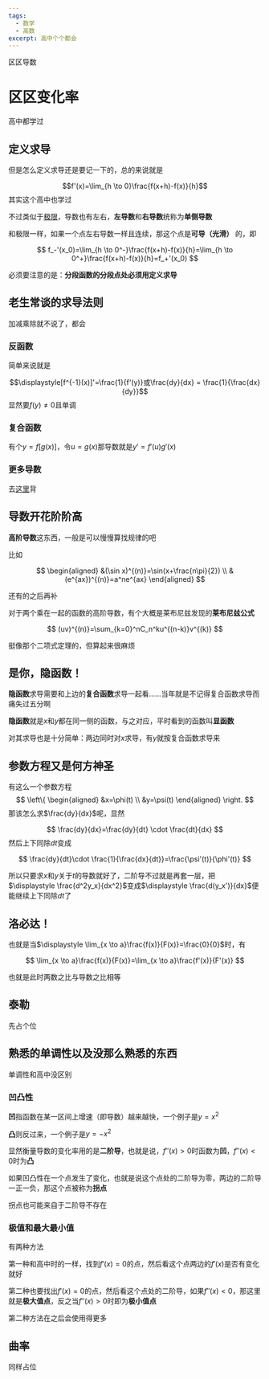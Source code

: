 ```yaml
---
tags:
  - 数学
  - 高数
excerpt: 高中个个都会
---
```

区区导数

# 区区变化率

高中都学过

## 定义求导

但是怎么定义求导还是要记一下的，总的来说就是

$$f'(x)=\lim_{h \to 0}\frac{f(x+h)-f(x)}{h}$$
其实这个高中也学过

不过类似于[极限](2025-01-1-你永远也到不了名为极限的真实.md)，导数也有左右，**左导数**和**右导数**统称为**单侧导数**

和极限一样，如果一个点左右导数一样且连续，那这个点是**可导（光滑）** 的，即


$$ f_-'(x_0)=\lim_{h \to 0^-}\frac{f(x+h)-f(x)}{h}=\lim_{h \to 0^+}\frac{f(x+h)-f(x)}{h}=f_+'(x_0) $$


必须要注意的是：**分段函数的分段点处必须用定义求导**

## 老生常谈的求导法则

加减乘除就不说了，都会

### 反函数

简单来说就是

$$\displaystyle[f^{-1}(x)]'=\frac{1}{f'(y)}或\frac{dy}{dx} = \frac{1}{\frac{dx}{dy}}$$
显然要$f(y)≠0$且单调

### 复合函数

有个$y=f[g(x)]$，令$u=g(x)$那导数就是$y'=f'(u) g'(x)$

### 更多导数

去[这里](2025-1-6-常用导数，积分以及等价无穷小.md)背

## 导数开花阶阶高

**高阶导数**这东西，一般是可以慢慢算找规律的吧

比如

$$
\begin{aligned} 
&(\sin x)^{(n)}=\sin(x+\frac{n\pi}{2}) \\
&(e^{ax})^{(n)}=a^ne^{ax}
\end{aligned}
$$

还有的之后再补

对于两个乘在一起的函数的高阶导数，有个大概是莱布尼兹发现的**莱布尼兹公式**

$$
(uv)^{(n)}=\sum_{k=0}^nC_n^ku^{(n-k)}v^{(k)}
$$

挺像那个二项式定理的，但算起来很麻烦

## 是你，隐函数！

**隐函数**求导需要和上边的**复合函数**求导一起看……当年就是不记得复合函数求导而痛失过五分啊

**隐函数**就是$x$和$y$都在同一侧的函数，与之对应，平时看到的函数叫**显函数**

对其求导也是十分简单：两边同时对$x$求导，有$y$就按复合函数求导来

## 参数方程又是何方神圣

有这么一个参数方程
$$
\left\{ \begin{aligned} 
&x=\phi(t) \\
&y=\psi(t)
\end{aligned} \right.
$$
那该怎么求$\frac{dy}{dx}$呢，显然

$$
\frac{dy}{dx}=\frac{dy}{dt} \cdot \frac{dt}{dx}
$$
然后上下同除$dt$变成

$$
\frac{dy}{dt}\cdot \frac{1}{\frac{dx}{dt}}=\frac{\psi'(t)}{\phi'(t)}
$$

所以只要求$x$和$y$关于$t$的导数就好了，二阶导不过就是再套一层，把$\displaystyle \frac{d^2y_x}{dx^2}$变成$\displaystyle \frac{d(y_x')}{dx}$便能继续上下同除$dt$了

## 洛必达！

也就是当$\displaystyle \lim_{x \to a}\frac{f(x)}{F(x)}=\frac{0}{0}$时，有

$$
\lim_{x \to a}\frac{f(x)}{F(x)}=\lim_{x \to a}\frac{f'(x)}{F'(x)}
$$

也就是此时两数之比与导数之比相等

## 泰勒

先占个位

## 熟悉的单调性以及没那么熟悉的东西

单调性和高中没区别

### 凹凸性

**凹**指函数在某一区间上增速（即导数）越来越快，一个例子是$y=x^2$

**凸**则反过来，一个例子是$y=-x^2$

显然衡量导数的变化率用的是**二阶导**，也就是说，$f''(x)>0$时函数为**凹**，$f''(x)<0$时为**凸**

如果凹凸性在一个点发生了变化，也就是说这个点处的二阶导为零，两边的二阶导一正一负，那这个点被称为**拐点**

拐点也可能来自于二阶导不存在

### 极值和最大最小值

有两种方法

第一种和高中时的一样，找到$f'(x)=0$的点，然后看这个点两边的$f'(x)$是否有变化就好

第二种也要找出$f'(x)=0$的点，然后看这个点处的二阶导，如果$f''(x)<0$，那这里就是**极大值点**，反之当$f''(x)>0$时即为**极小值点**

第二种方法在之后会使用得更多

## 曲率

同样占位

